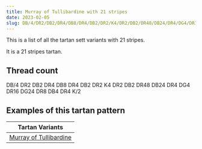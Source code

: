 ```yaml
---
title: Murray of Tullibardine with 21 stripes
date: 2023-02-05
slug: DB/4/DR2/DB2/DR4/DB8/DR4/DB2/DR2/K4/DR2/DB2/DR48/DB24/DR4/DG4/DR16/DG24/DR8/DB4/DR4/K/2
---
```

This is a list of all the tartan sett variants with 21 stripes.

It is a 21 stripes tartan.


## Thread count
DB/4 DR2 DB2 DR4 DB8 DR4 DB2 DR2 K4 DR2 DB2 DR48 DB24 DR4 DG4 DR16 DG24 DR8 DB4 DR4 K/2

## Examples of this tartan pattern

| Tartan Variants |
|---------------|
| [Murray of Tullibardine](/variants/db/4/dr2/db2/dr4/db8/dr4/db2/dr2/k4/dr2/db2/dr48/db24/dr4/dg4/dr16/dg24/dr8/db4/dr4/k/2-db000052-dg11450d-draa0000-k000000)||
